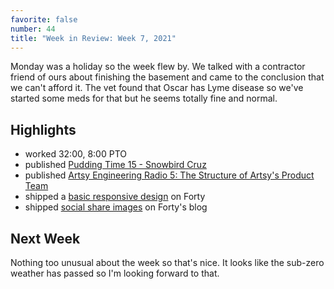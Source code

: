 ```yaml
---
favorite: false
number: 44
title: "Week in Review: Week 7, 2021"
---
```


Monday was a holiday so the week flew by. We talked with a contractor friend of
ours about finishing the basement and came to the conclusion that we can't
afford it. The vet found that Oscar has Lyme disease so we've started some meds
for that but he seems totally fine and normal.

## Highlights

* worked 32:00, 8:00 PTO
* published [Pudding Time 15 - Snowbird Cruz][pt]
* published [Artsy Engineering Radio 5: The Structure of Artsy's Product Team][aer]
* shipped a [basic responsive design][forty-web-104] on Forty
* shipped [social share images][forty-site-23] on Forty's blog

[pt]: https://puddingtime.buzzsprout.com/1470301/7973839-snowbird-cruz
[aer]: https://podcasts.apple.com/us/podcast/5-the-structure-of-artsys-product-team/id1545870104?i=1000509724380
[forty-web-104]: https://github.com/verynicecode/forty-web/pull/104
[forty-site-23]: https://github.com/verynicecode/forty-site/pull/23


[gh-activity]: https://github.com/search?s=created&o=desc&q=author:jonallured+created:2021-02-14..2021-02-20

## Next Week

Nothing too unusual about the week so that's nice. It looks like the sub-zero
weather has passed so I'm looking forward to that.
